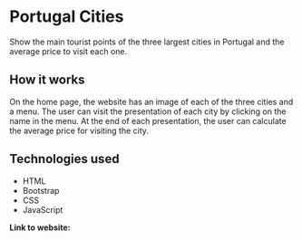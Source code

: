 # Portugal Cities

Show the main tourist points of the three largest cities in Portugal and the average price to visit each one.

## How it works

On the home page, the website has an image of each of the three cities and a menu. The user can visit the presentation of each city by clicking on the name in the menu. At the end of each presentation, the user can calculate the average price for visiting the city.

## Technologies used

- HTML 
- Bootstrap
- CSS
- JavaScript

**Link to website:**
